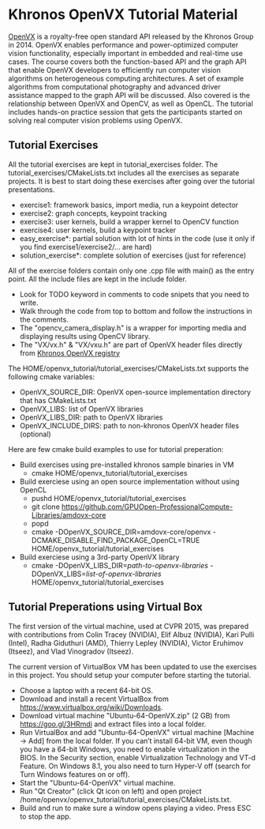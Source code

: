 # Khronos OpenVX Tutorial Material
[OpenVX](https://www.khronos.org/registry/vx/) is a royalty-free open standard API released by the Khronos Group in 2014.
OpenVX enables performance and power-optimized computer vision functionality,
especially important in embedded and real-time use cases. The course covers both
the function-based API and the graph API that enable OpenVX developers to efficiently
run computer vision algorithms on heterogeneous computing architectures. A set of example
algorithms from computational photography and advanced driver assistance mapped to the
graph API will be discussed. Also covered is the relationship between OpenVX and OpenCV,
as well as OpenCL. The tutorial includes hands-on practice session that gets the participants
started on solving real computer vision problems using OpenVX.

## Tutorial Exercises
All the tutorial exercises are kept in tutorial_exercises folder. The tutorial_exercises/CMakeLists.txt includes
all the exercises as separate projects. It is best to start doing these exercises after going over the tutorial presentations.
  * exercise1: framework basics, import media, run a keypoint detector
  * exercise2: graph concepts, keypoint tracking
  * exercise3: user kernels, build a wrapper kernel to OpenCV function
  * exercise4: user kernels, build a keypoint tracker
  * easy_exercise*: partial solution with lot of hints in the code (use it only if you find exercise1/exercise2/... are hard)
  * solution_exercise*: complete solution of exercises (just for reference)

All of the exercise folders contain only one .cpp file with main() as the entry point. All the include files are kept in the include folder.
  * Look for TODO keyword in comments to code snipets that you need to write.
  * Walk through the code from top to bottom and follow the instructions in the comments.
  * The "opencv_camera_display.h" is a wrapper for importing media and displaying results using OpenCV library.
  * The "VX/vx.h" & "VX/vxu.h" are part of OpenVX header files directly from [Khronos OpenVX registry](https://www.khronos.org/registry/vx/)

The HOME/openvx_tutorial/tutorial_exercises/CMakeLists.txt supports the following cmake variables:
  * OpenVX_SOURCE_DIR:   OpenVX open-source implementation directory that has CMakeLists.txt
  * OpenVX_LIBS:         list of OpenVX libraries
  * OpenVX_LIBS_DIR:     path to OpenVX libraries
  * OpenVX_INCLUDE_DIRS: path to non-khronos OpenVX header files (optional)

Here are few cmake build examples to use for tutorial preperation:
  * Build exercises using pre-installed khronos sample binaries in VM
      * cmake HOME/openvx_tutorial/tutorial_exercises
  * Build exerciese using an open source implementation without using OpenCL
      * pushd HOME/openvx_tutorial/tutorial_exercises
      * git clone https://github.com/GPUOpen-ProfessionalCompute-Libraries/amdovx-core
      * popd
      * cmake -DOpenVX_SOURCE_DIR=amdovx-core/openvx -DCMAKE_DISABLE_FIND_PACKAGE_OpenCL=TRUE HOME/openvx_tutorial/tutorial_exercises
  * Build exerciese using a 3rd-party OpenVX library
      * cmake -DOpenVX_LIBS_DIR=*path-to-openvx-libraries* -DOpenVX_LIBS=*list-of-openvx-libraries* HOME/openvx_tutorial/tutorial_exercises


## Tutorial Preperations using Virtual Box
The first version of the virtual machine, used at CVPR 2015, was prepared with contributions from
Colin Tracey (NVIDIA), Elif Albuz (NVIDIA), Kari Pulli (Intel), Radha Giduthuri (AMD), Thierry Lepley (NVIDIA),
Victor Eruhimov (Itseez), and Vlad Vinogradov (Itseez).

The current version of VirtualBox VM has been updated to use the exercises in this project. You should setup your computer before starting the tutorial.
  * Choose a laptop with a recent 64-bit OS.
  * Download and install a recent VirtualBox from https://www.virtualbox.org/wiki/Downloads.
  * Download virtual machine "Ubuntu-64-OpenVX.zip" (2 GB) from https://goo.gl/3HRmdi and extract files into a local folder.
  * Run VirtualBox and add "Ubuntu-64-OpenVX" virtual machine [Machine -> Add] from the local folder. If you can’t install 64-bit VM,
  even though you have a 64-bit Windows, you need to enable virtualization in the BIOS. In the Security section,
  enable Virtualization Technology and VT-d Feature. On Windows 8.1, you also need to turn Hyper-V off
  (search for Turn Windows features on or off).
  * Start the "Ubuntu-64-OpenVX" virtual machine.
  * Run "Qt Creator" (click Qt icon on left) and open project /home/openvx/openvx_tutorial/tutorial_exercises/CMakeLists.txt.
  * Build and run to make sure a window opens playing a video. Press ESC to stop the app.
